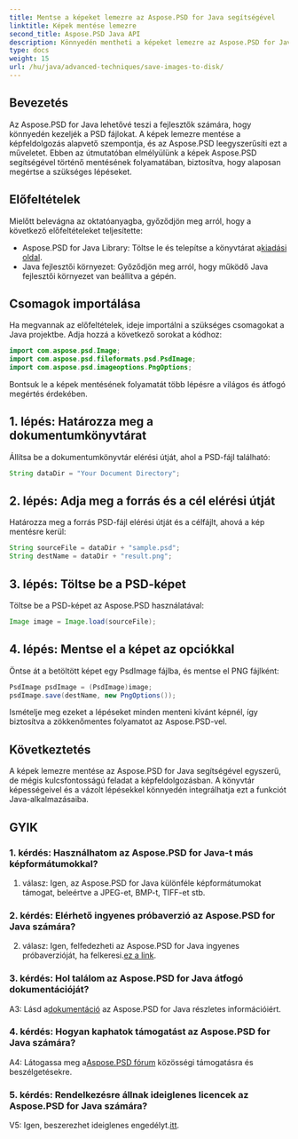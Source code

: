 ```yaml
---
title: Mentse a képeket lemezre az Aspose.PSD for Java segítségével
linktitle: Képek mentése lemezre
second_title: Aspose.PSD Java API
description: Könnyedén mentheti a képeket lemezre az Aspose.PSD for Java segítségével. Erőteljes Java könyvtár a PSD-fájlok kezeléséhez.
type: docs
weight: 15
url: /hu/java/advanced-techniques/save-images-to-disk/
---
```

## Bevezetés

Az Aspose.PSD for Java lehetővé teszi a fejlesztők számára, hogy könnyedén kezeljék a PSD fájlokat. A képek lemezre mentése a képfeldolgozás alapvető szempontja, és az Aspose.PSD leegyszerűsíti ezt a műveletet. Ebben az útmutatóban elmélyülünk a képek Aspose.PSD segítségével történő mentésének folyamatában, biztosítva, hogy alaposan megértse a szükséges lépéseket.

## Előfeltételek

Mielőtt belevágna az oktatóanyagba, győződjön meg arról, hogy a következő előfeltételeket teljesítette:

-  Aspose.PSD for Java Library: Töltse le és telepítse a könyvtárat a[kiadási oldal](https://releases.aspose.com/psd/java/).
- Java fejlesztői környezet: Győződjön meg arról, hogy működő Java fejlesztői környezet van beállítva a gépén.

## Csomagok importálása

Ha megvannak az előfeltételek, ideje importálni a szükséges csomagokat a Java projektbe. Adja hozzá a következő sorokat a kódhoz:

```java
import com.aspose.psd.Image;
import com.aspose.psd.fileformats.psd.PsdImage;
import com.aspose.psd.imageoptions.PngOptions;
```

Bontsuk le a képek mentésének folyamatát több lépésre a világos és átfogó megértés érdekében.

## 1. lépés: Határozza meg a dokumentumkönyvtárat

Állítsa be a dokumentumkönyvtár elérési útját, ahol a PSD-fájl található:

```java
String dataDir = "Your Document Directory";
```

## 2. lépés: Adja meg a forrás és a cél elérési útját

Határozza meg a forrás PSD-fájl elérési útját és a célfájlt, ahová a kép mentésre kerül:

```java
String sourceFile = dataDir + "sample.psd";
String destName = dataDir + "result.png";
```

## 3. lépés: Töltse be a PSD-képet

Töltse be a PSD-képet az Aspose.PSD használatával:

```java
Image image = Image.load(sourceFile);
```

## 4. lépés: Mentse el a képet az opciókkal

Öntse át a betöltött képet egy PsdImage fájlba, és mentse el PNG fájlként:

```java
PsdImage psdImage = (PsdImage)image;
psdImage.save(destName, new PngOptions());
```

Ismételje meg ezeket a lépéseket minden menteni kívánt képnél, így biztosítva a zökkenőmentes folyamatot az Aspose.PSD-vel.

## Következtetés

A képek lemezre mentése az Aspose.PSD for Java segítségével egyszerű, de mégis kulcsfontosságú feladat a képfeldolgozásban. A könyvtár képességeivel és a vázolt lépésekkel könnyedén integrálhatja ezt a funkciót Java-alkalmazásaiba.

## GYIK

### 1. kérdés: Használhatom az Aspose.PSD for Java-t más képformátumokkal?

1. válasz: Igen, az Aspose.PSD for Java különféle képformátumokat támogat, beleértve a JPEG-et, BMP-t, TIFF-et stb.

### 2. kérdés: Elérhető ingyenes próbaverzió az Aspose.PSD for Java számára?

 2. válasz: Igen, felfedezheti az Aspose.PSD for Java ingyenes próbaverzióját, ha felkeresi.[ez a link](https://releases.aspose.com/).

### 3. kérdés: Hol találom az Aspose.PSD for Java átfogó dokumentációját?

 A3: Lásd a[dokumentáció](https://reference.aspose.com/psd/java/) az Aspose.PSD for Java részletes információiért.

### 4. kérdés: Hogyan kaphatok támogatást az Aspose.PSD for Java számára?

 A4: Látogassa meg a[Aspose.PSD fórum](https://forum.aspose.com/c/psd/34) közösségi támogatásra és beszélgetésekre.

### 5. kérdés: Rendelkezésre állnak ideiglenes licencek az Aspose.PSD for Java számára?

 V5: Igen, beszerezhet ideiglenes engedélyt.[itt](https://purchase.aspose.com/temporary-license/).
